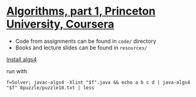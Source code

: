 # [Algorithms, part 1, Princeton University, Coursera](https://class.coursera.org/algs4partI-009/lecture)

- Code from assignments can be found in `code/` directory
- Books and lecture slides can be found in `resources/`

[Install algs4](http://algs4.cs.princeton.edu/linux/)


run with 

    f=Solver; javac-algs4 -Xlint "$f".java && echo a b c d | java-algs4 "$f" 8puzzle/puzzle18.txt | less
